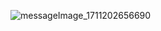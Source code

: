 ![messageImage_1711202656690](https://github.com/kanoksiriboonkam/03376836-OOP-2566-Lab-03/assets/144196048/585b9f06-71da-4b4c-ab77-62145f23a62a)
